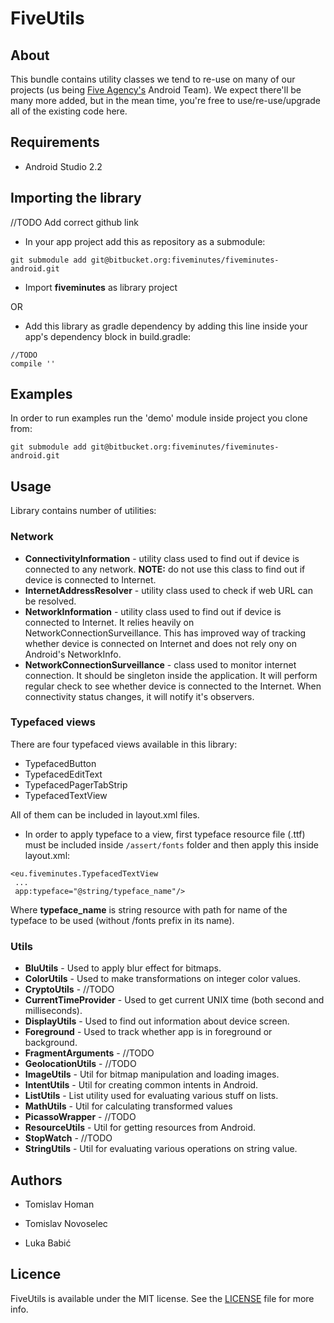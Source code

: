 # FiveUtils

## About

This bundle contains utility classes we tend to re-use on many of our projects (us being [Five Agency's](http://five.agency) Android Team). We expect there'll be many more added, but in the mean time, you're free to use/re-use/upgrade all of the existing code here.

## Requirements

* Android Studio 2.2

## Importing the library

//TODO Add correct github link
* In your app project add this as repository as a submodule:
```
git submodule add git@bitbucket.org:fiveminutes/fiveminutes-android.git
```
* Import **fiveminutes** as library project

OR

* Add this library as gradle dependency by adding this line inside your app's dependency block in build.gradle:
```
//TODO
compile ''
```

## Examples

In order to run examples run the 'demo' module inside project you clone from:
```
git submodule add git@bitbucket.org:fiveminutes/fiveminutes-android.git
```

## Usage

Library contains number of utilities:

### Network

* **ConnectivityInformation** - utility class used to find out if device is connected to any network. **NOTE:** do not use this class to find out if device is connected to Internet.
* **InternetAddressResolver** - utility class used to check if web URL can be resolved.
* **NetworkInformation** - utility class used to find out if device is connected to Internet. It relies heavily on NetworkConnectionSurveillance. This has improved way of tracking whether device is connected on Internet and does not rely ony on Android's NetworkInfo.
* **NetworkConnectionSurveillance** - class used to monitor internet connection. It should be singleton inside the application. It will perform regular check to see whether device is connected to the Internet. When connectivity status changes, it will notify it's observers.

### Typefaced views

There are four typefaced views available in this library:

* TypefacedButton
* TypefacedEditText
* TypefacedPagerTabStrip
* TypefacedTextView

All of them can be included in layout.xml files.

* In order to apply typeface to a view, first typeface resource file (.ttf) must be included inside ```/assert/fonts``` folder and then apply this inside layout.xml:
```
<eu.fiveminutes.TypefacedTextView
 ...
 app:typeface="@string/typeface_name"/>
```

Where **typeface_name** is string resource with path for name of the typeface to be used (without /fonts prefix in its name).

### Utils

* **BluUtils** - Used to apply blur effect for bitmaps.
* **ColorUtils** - Used to make transformations on integer color values.
* **CryptoUtils** - //TODO
* **CurrentTimeProvider** - Used to get current UNIX time (both second and milliseconds).
* **DisplayUtils** - Used to find out information about device screen.
* **Foreground** - Used to track whether app is in foreground or background.
* **FragmentArguments** - //TODO
* **GeolocationUtils** - //TODO
* **ImageUtils** - Util for bitmap manipulation and loading images.
* **IntentUtils** - Util for creating common intents in Android.
* **ListUtils** - List utility used for evaluating various stuff on lists.
* **MathUtils** - Util for calculating transformed values
* **PicassoWrapper** - //TODO
* **ResourceUtils** - Util for getting resources from Android.
* **StopWatch** - //TODO
* **StringUtils** - Util for evaluating various operations on string value.

## Authors

* Tomislav Homan

* Tomislav Novoselec

* Luka Babić

## Licence

FiveUtils is available under the MIT license. See the [LICENSE](LICENSE) file for more info.
